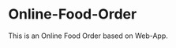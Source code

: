# Online-Food-Order

This is an Online Food Order based on Web-App.















































































































































































































